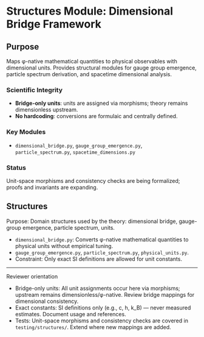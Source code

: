 # Structures Module: Dimensional Bridge Framework  

## Purpose
Maps φ-native mathematical quantities to physical observables with dimensional units. Provides structural modules for gauge group emergence, particle spectrum derivation, and spacetime dimensional analysis.

### Scientific Integrity
- **Bridge-only units**: units are assigned via morphisms; theory remains dimensionless upstream.
- **No hardcoding**: conversions are formulaic and centrally defined.

### Key Modules
- `dimensional_bridge.py`, `gauge_group_emergence.py`, `particle_spectrum.py`, `spacetime_dimensions.py`

### Status
Unit-space morphisms and consistency checks are being formalized; proofs and invariants are expanding.

## Structures

Purpose: Domain structures used by the theory: dimensional bridge, gauge-group emergence, particle spectrum, units.

- `dimensional_bridge.py`: Converts φ-native mathematical quantities to physical units without empirical tuning.
- `gauge_group_emergence.py`, `particle_spectrum.py`, `physical_units.py`.
- Constraint: Only exact SI definitions are allowed for unit constants.

---

Reviewer orientation

- Bridge-only units: All unit assignments occur here via morphisms; upstream remains dimensionless/φ-native. Review bridge mappings for dimensional consistency.
- Exact constants: SI definitions only (e.g., c, h, k_B) — never measured estimates. Document usage and references.
- Tests: Unit-space morphisms and consistency checks are covered in `testing/structures/`. Extend where new mappings are added.